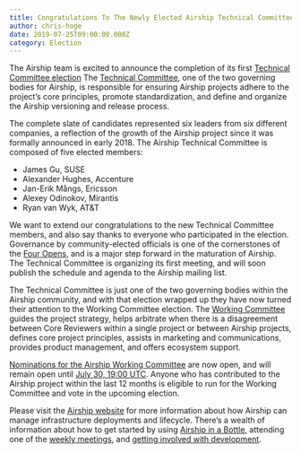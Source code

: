 ```yaml
---
title: Congratulations To The Newly Elected Airship Technical Committee!
author: chris-hoge
date: 2019-07-25T09:00:00.000Z
category: Election
---
```

The Airship team is excited to announce the completion of its first [Technical
Committee election](http://lists.airshipit.org/pipermail/airship-discuss/2019-July/000514.html)
The [Technical Committee](https://opendev.org/airship/governance/src/branch/master/README.md#technical-committee),
one of the two governing bodies for Airship, is responsible for ensuring
Airship projects adhere to the project’s core principles, promote
standardization, and define and organize the Airship versioning and release
process. <!-- more -->

The complete slate of candidates represented six leaders from six
different companies, a reflection of the growth of the Airship project since it
was formally announced in early 2018. The Airship Technical Committee is
composed of five elected members:

* James Gu, SUSE
* Alexander Hughes, Accenture
* Jan-Erik Mångs, Ericsson
* Alexey Odinokov, Mirantis
* Ryan van Wyk, AT&T

We want to extend our congratulations to the new Technical Committee members,
and also say thanks to everyone who participated in the election. Governance by
community-elected officials is one of the cornerstones of the [Four
Opens](https://osf.dev/about/four-opens/), and is a major step forward in the
maturation of Airship. The Technical Committee is organizing its first meeting,
and will soon publish the schedule and agenda to the Airship mailing list.

The Technical Committee is just one of the two governing bodies within the
Airship community, and with that election wrapped up they have now turned their
attention to the Working Committee election. The [Working Committee](https://opendev.org/airship/governance/src/branch/master/README.md#working-committee)
guides the project strategy, helps arbitrate when there is a disagreement
between Core Reviewers within a single project or between Airship projects,
defines core project principles, assists in marketing and communications,
provides product management, and offers ecosystem support.

[Nominations for the Airship Working Committee](http://lists.airshipit.org/pipermail/airship-discuss/2019-July/000525.html)
are now open, and will remain open until [July 30, 19:00 UTC](http://lists.airshipit.org/pipermail/airship-discuss/2019-July/000535.html).
Anyone who has contributed to the Airship project within the last 12 months is
eligible to run for the Working Committee and vote in the upcoming election.

Please visit the [Airship website](https://www.airshipit.org) for more
information about how Airship can manage infrastructure deployments and
lifecycle. There’s a wealth of information about how to get started by using
[Airship in a Bottle](https://opendev.org/airship/airship-in-a-bottle),
attending one of the [weekly meetings](https://wiki.openstack.org/wiki/Airship#Get_in_Touch), and [getting
involved with development](https://airshipit.readthedocs.io/en/latest/dev-getting-started.html).
